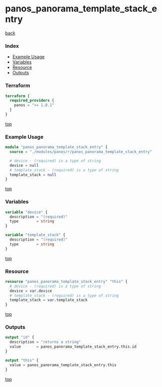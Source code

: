 # panos_panorama_template_stack_entry

[back](../panos.md)

### Index

- [Example Usage](#example-usage)
- [Variables](#variables)
- [Resource](#resource)
- [Outputs](#outputs)

### Terraform

```terraform
terraform {
  required_providers {
    panos = ">= 1.8.1"
  }
}
```

[top](#index)

### Example Usage

```terraform
module "panos_panorama_template_stack_entry" {
  source = "./modules/panos/r/panos_panorama_template_stack_entry"

  # device - (required) is a type of string
  device = null
  # template_stack - (required) is a type of string
  template_stack = null
}
```

[top](#index)

### Variables

```terraform
variable "device" {
  description = "(required)"
  type        = string
}

variable "template_stack" {
  description = "(required)"
  type        = string
}
```

[top](#index)

### Resource

```terraform
resource "panos_panorama_template_stack_entry" "this" {
  # device - (required) is a type of string
  device = var.device
  # template_stack - (required) is a type of string
  template_stack = var.template_stack
}
```

[top](#index)

### Outputs

```terraform
output "id" {
  description = "returns a string"
  value       = panos_panorama_template_stack_entry.this.id
}

output "this" {
  value = panos_panorama_template_stack_entry.this
}
```

[top](#index)